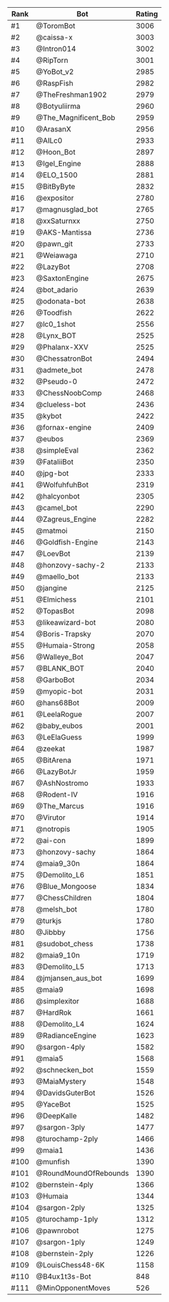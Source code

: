 Rank|Bot|Rating
---|---|---
#1|@ToromBot|3006
#2|@caissa-x|3003
#3|@Intron014|3002
#4|@RipTorn|3001
#5|@YoBot_v2|2985
#6|@RaspFish|2982
#7|@TheFreshman1902|2979
#8|@Botyuliirma|2960
#9|@The_Magnificent_Bob|2959
#10|@ArasanX|2956
#11|@AILc0|2933
#12|@Hoon_Bot|2897
#13|@Igel_Engine|2888
#14|@ELO_1500|2881
#15|@BitByByte|2832
#16|@expositor|2780
#17|@magnusglad_bot|2765
#18|@xxSaturnxx|2750
#19|@AKS-Mantissa|2736
#20|@pawn_git|2733
#21|@Weiawaga|2710
#22|@LazyBot|2708
#23|@SaxtonEngine|2675
#24|@bot_adario|2639
#25|@odonata-bot|2638
#26|@Toodfish|2622
#27|@lc0_1shot|2556
#28|@Lynx_BOT|2525
#29|@Phalanx-XXV|2525
#30|@ChessatronBot|2494
#31|@admete_bot|2478
#32|@Pseudo-0|2472
#33|@ChessNoobComp|2468
#34|@clueless-bot|2436
#35|@kybot|2422
#36|@fornax-engine|2409
#37|@eubos|2369
#38|@simpleEval|2362
#39|@FataliiBot|2350
#40|@jpg-bot|2333
#41|@WolfuhfuhBot|2319
#42|@halcyonbot|2305
#43|@camel_bot|2290
#44|@Zagreus_Engine|2282
#45|@matmoi|2150
#46|@Goldfish-Engine|2143
#47|@LoevBot|2139
#48|@honzovy-sachy-2|2133
#49|@maello_bot|2133
#50|@jangine|2125
#51|@Elmichess|2101
#52|@TopasBot|2098
#53|@likeawizard-bot|2080
#54|@Boris-Trapsky|2070
#55|@Humaia-Strong|2058
#56|@Walleye_Bot|2047
#57|@BLANK_BOT|2040
#58|@GarboBot|2034
#59|@myopic-bot|2031
#60|@hans68Bot|2009
#61|@LeelaRogue|2007
#62|@baby_eubos|2001
#63|@LeElaGuess|1999
#64|@zeekat|1987
#65|@BitArena|1971
#66|@LazyBotJr|1959
#67|@AshNostromo|1933
#68|@Rodent-IV|1916
#69|@The_Marcus|1916
#70|@Virutor|1914
#71|@notropis|1905
#72|@ai-con|1899
#73|@honzovy-sachy|1864
#74|@maia9_30n|1864
#75|@Demolito_L6|1851
#76|@Blue_Mongoose|1834
#77|@ChessChildren|1804
#78|@melsh_bot|1780
#79|@turkjs|1780
#80|@Jibbby|1756
#81|@sudobot_chess|1738
#82|@maia9_10n|1719
#83|@Demolito_L5|1713
#84|@jmjansen_aus_bot|1699
#85|@maia9|1698
#86|@simplexitor|1688
#87|@HardRok|1661
#88|@Demolito_L4|1624
#89|@RadianceEngine|1623
#90|@sargon-4ply|1582
#91|@maia5|1568
#92|@schnecken_bot|1559
#93|@MaiaMystery|1548
#94|@DavidsGuterBot|1526
#95|@YaceBot|1525
#96|@DeepKalle|1482
#97|@sargon-3ply|1477
#98|@turochamp-2ply|1466
#99|@maia1|1436
#100|@munfish|1390
#101|@RoundMoundOfRebounds|1390
#102|@bernstein-4ply|1366
#103|@Humaia|1344
#104|@sargon-2ply|1325
#105|@turochamp-1ply|1312
#106|@pawnrobot|1275
#107|@sargon-1ply|1249
#108|@bernstein-2ply|1226
#109|@LouisChess48-6K|1158
#110|@B4ux1t3s-Bot|848
#111|@MinOpponentMoves|526
